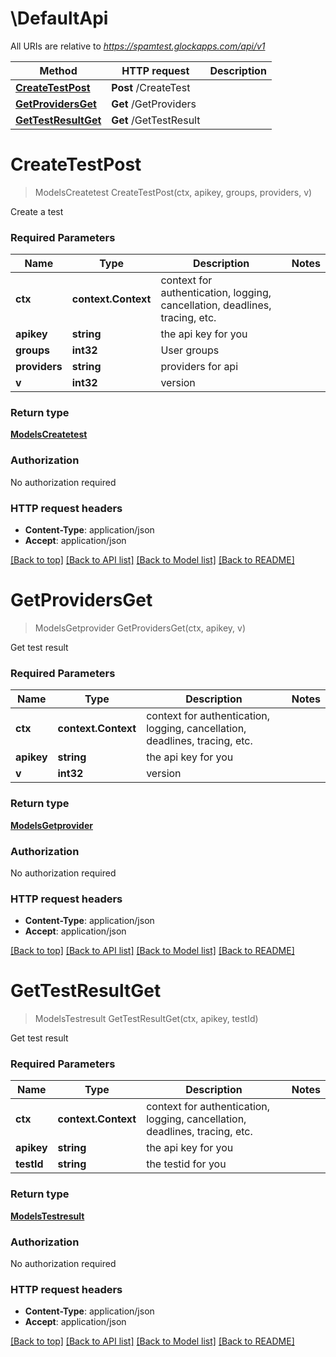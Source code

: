 # \DefaultApi

All URIs are relative to *https://spamtest.glockapps.com/api/v1*

Method | HTTP request | Description
------------- | ------------- | -------------
[**CreateTestPost**](DefaultApi.md#CreateTestPost) | **Post** /CreateTest | 
[**GetProvidersGet**](DefaultApi.md#GetProvidersGet) | **Get** /GetProviders | 
[**GetTestResultGet**](DefaultApi.md#GetTestResultGet) | **Get** /GetTestResult | 


# **CreateTestPost**
> ModelsCreatetest CreateTestPost(ctx, apikey, groups, providers, v)


Create a test

### Required Parameters

Name | Type | Description  | Notes
------------- | ------------- | ------------- | -------------
 **ctx** | **context.Context** | context for authentication, logging, cancellation, deadlines, tracing, etc.
  **apikey** | **string**| the api key for you | 
  **groups** | **int32**| User groups | 
  **providers** | **string**| providers for api | 
  **v** | **int32**| version | 

### Return type

[**ModelsCreatetest**](models.createtest.md)

### Authorization

No authorization required

### HTTP request headers

 - **Content-Type**: application/json
 - **Accept**: application/json

[[Back to top]](#) [[Back to API list]](../README.md#documentation-for-api-endpoints) [[Back to Model list]](../README.md#documentation-for-models) [[Back to README]](../README.md)

# **GetProvidersGet**
> ModelsGetprovider GetProvidersGet(ctx, apikey, v)


Get test result

### Required Parameters

Name | Type | Description  | Notes
------------- | ------------- | ------------- | -------------
 **ctx** | **context.Context** | context for authentication, logging, cancellation, deadlines, tracing, etc.
  **apikey** | **string**| the api key for you | 
  **v** | **int32**| version | 

### Return type

[**ModelsGetprovider**](models.getprovider.md)

### Authorization

No authorization required

### HTTP request headers

 - **Content-Type**: application/json
 - **Accept**: application/json

[[Back to top]](#) [[Back to API list]](../README.md#documentation-for-api-endpoints) [[Back to Model list]](../README.md#documentation-for-models) [[Back to README]](../README.md)

# **GetTestResultGet**
> ModelsTestresult GetTestResultGet(ctx, apikey, testId)


Get test result

### Required Parameters

Name | Type | Description  | Notes
------------- | ------------- | ------------- | -------------
 **ctx** | **context.Context** | context for authentication, logging, cancellation, deadlines, tracing, etc.
  **apikey** | **string**| the api key for you | 
  **testId** | **string**| the testid for you | 

### Return type

[**ModelsTestresult**](models.testresult.md)

### Authorization

No authorization required

### HTTP request headers

 - **Content-Type**: application/json
 - **Accept**: application/json

[[Back to top]](#) [[Back to API list]](../README.md#documentation-for-api-endpoints) [[Back to Model list]](../README.md#documentation-for-models) [[Back to README]](../README.md)

